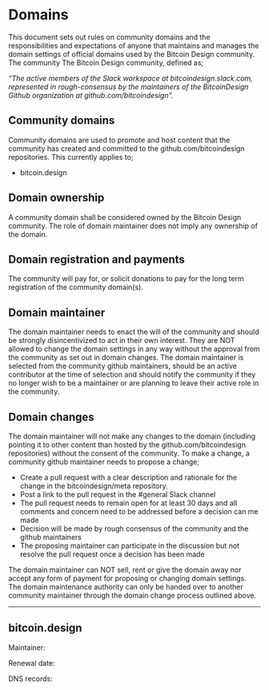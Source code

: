 # Domains

This document sets out rules on community domains and the responsibilities and expectations of anyone that maintains and manages the domain settings of official domains used by the Bitcoin Design community. 
The community
The Bitcoin Design community, defined as; 

*“The active members of the Slack workspace at bitcoindesign.slack.com, represented in rough-consensus by the maintainers of the BitcoinDesign Github organization at github.com/bitcoindesign”.*

## Community domains
Community domains are used to promote and host content that the community has created and committed to the github.com/bitcoindesign repositories. This currently applies to;

- bitcoin.design

## Domain ownership
A community domain shall be considered owned by the Bitcoin Design community.
The role of domain maintainer does not imply any ownership of the domain. 

## Domain registration and payments
The community will pay for, or solicit donations to pay for the long term registration of the community domain(s). 

## Domain maintainer
The domain maintainer needs to enact the will of the community and should be strongly disincentivized to act in their own interest. They are NOT allowed to change the domain settings in any way without the approval from the community as set out in domain changes. The domain maintainer is selected from the community github maintainers, should be an active contributor at the time of selection and should notify the community if they no longer wish to be a maintainer or are planning to leave their active role in the community.

## Domain changes
The domain maintainer will not make any changes to the domain (including pointing it to other content than hosted by the github.com/bitcoindesign repositories) without the consent of the community. To make a change, a community github maintainer needs to propose a change;

- Create a pull request with a clear description and rationale for the change in the bitcoindesign/meta repository.
- Post a link to the pull request in the #general Slack channel
- The pull request needs to remain open for at least 30 days and all comments and concern need to be addressed before a decision can me made
- Decision will be made by rough consensus of the community and the github maintainers
- The proposing maintainer can participate in the discussion but not resolve the pull request once a decision has been made

The domain maintainer can NOT sell, rent or give the domain away nor accept any form of payment for proposing or changing domain settings. The domain maintenance authority can only be handed over to another community maintainer through the domain change process outlined above.

---

## bitcoin.design
Maintainer: 

Renewal date:

DNS records:






